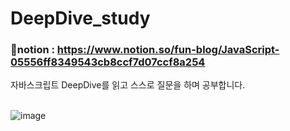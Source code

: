 # DeepDive_study
### 🍊notion : https://www.notion.so/fun-blog/JavaScript-05556ff8349543cb8ccf7d07ccf8a254
자바스크립트 DeepDive를 읽고 스스로 질문을 하며 공부합니다. <br>
<br>

![image](https://github.com/thdud2262/DeepDive_study/assets/85012454/25ee46e6-5ad0-436e-bd4f-f1647b37fdae)